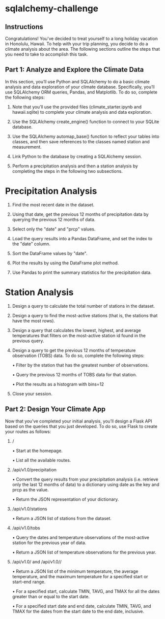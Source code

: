 # sqlalchemy-challenge

## Instructions

Congratulations! You've decided to treat yourself to a long holiday vacation in Honolulu, Hawaii. To help with your trip planning, you decide to do a climate analysis about the area. The following sections outline the steps that you need to take to accomplish this task.


## Part 1: Analyze and Explore the Climate Data

In this section, you’ll use Python and SQLAlchemy to do a basic climate analysis and data exploration of your climate database. Specifically, you’ll use SQLAlchemy ORM queries, Pandas, and Matplotlib. To do so, complete the following steps:

1.	Note that you’ll use the provided files (climate_starter.ipynb and hawaii.sqlite) to complete your climate analysis and data exploration.

2.	Use the SQLAlchemy create_engine() function to connect to your SQLite database.


3.	Use the SQLAlchemy automap_base() function to reflect your tables into classes, and then save references to the classes named station and measurement.

4.	Link Python to the database by creating a SQLAlchemy session.


5.	Perform a precipitation analysis and then a station analysis by completing the steps in the following two subsections.

# Precipitation Analysis

1.	Find the most recent date in the dataset.

2.	Using that date, get the previous 12 months of precipitation data by querying the previous 12 months of data.

3.	Select only the "date" and "prcp" values.

4.	Load the query results into a Pandas DataFrame, and set the index to the "date" column.

5.	Sort the DataFrame values by "date".

6.	Plot the results by using the DataFrame plot method.

7.	Use Pandas to print the summary statistics for the precipitation data.


# Station Analysis

1.	Design a query to calculate the total number of stations in the dataset.

2.	Design a query to find the most-active stations (that is, the stations that have the most rows). 

3.	Design a query that calculates the lowest, highest, and average temperatures that filters on the most-active station id found in the previous query.

4.	Design a query to get the previous 12 months of temperature observation (TOBS) data. To do so, complete the following steps:

    •	Filter by the station that has the greatest number of observations.

    •	Query the previous 12 months of TOBS data for that station.

    •	Plot the results as a histogram with bins=12


5.	Close your session.


## Part 2: Design Your Climate App
Now that you’ve completed your initial analysis, you’ll design a Flask API based on the queries that you just developed. To do so, use Flask to create your routes as follows:

1.	/
    
    •	Start at the homepage.
    
    •	List all the available routes.


2.	/api/v1.0/precipitation

    •	Convert the query results from your precipitation analysis (i.e. retrieve only the last 12 months of data) to a dictionary using date as the key and prcp as the value.

    •	Return the JSON representation of your dictionary.


3.	/api/v1.0/stations

    •	Return a JSON list of stations from the dataset.

4.	/api/v1.0/tobs

    •	Query the dates and temperature observations of the most-active station for the previous year of data.
    
    •	Return a JSON list of temperature observations for the previous year.

5.	/api/v1.0/<start> and /api/v1.0/<start>/<end>

    •	Return a JSON list of the minimum temperature, the average temperature, and the maximum temperature for a specified start or start-end range.

    •	For a specified start, calculate TMIN, TAVG, and TMAX for all the dates greater than or equal to the start date.

    •	For a specified start date and end date, calculate TMIN, TAVG, and TMAX for the dates from the start date to the end date, inclusive.
